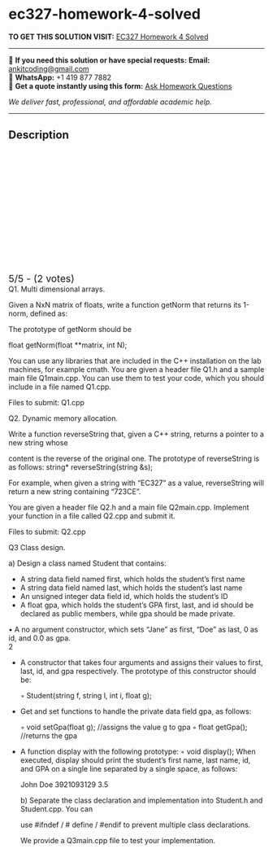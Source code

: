# ec327-homework-4-solved
**TO GET THIS SOLUTION VISIT:** [EC327 Homework 4 Solved](https://www.ankitcodinghub.com/product/ec327-homework-4-solved/)


---

📩 **If you need this solution or have special requests:** **Email:** ankitcoding@gmail.com  
📱 **WhatsApp:** +1 419 877 7882  
📄 **Get a quote instantly using this form:** [Ask Homework Questions](https://www.ankitcodinghub.com/services/ask-homework-questions/)

*We deliver fast, professional, and affordable academic help.*

---

<h2>Description</h2>



<div class="kk-star-ratings kksr-auto kksr-align-center kksr-valign-top" data-payload="{&quot;align&quot;:&quot;center&quot;,&quot;id&quot;:&quot;100174&quot;,&quot;slug&quot;:&quot;default&quot;,&quot;valign&quot;:&quot;top&quot;,&quot;ignore&quot;:&quot;&quot;,&quot;reference&quot;:&quot;auto&quot;,&quot;class&quot;:&quot;&quot;,&quot;count&quot;:&quot;2&quot;,&quot;legendonly&quot;:&quot;&quot;,&quot;readonly&quot;:&quot;&quot;,&quot;score&quot;:&quot;5&quot;,&quot;starsonly&quot;:&quot;&quot;,&quot;best&quot;:&quot;5&quot;,&quot;gap&quot;:&quot;4&quot;,&quot;greet&quot;:&quot;Rate this product&quot;,&quot;legend&quot;:&quot;5\/5 - (2 votes)&quot;,&quot;size&quot;:&quot;24&quot;,&quot;title&quot;:&quot;EC327 Homework 4 Solved&quot;,&quot;width&quot;:&quot;138&quot;,&quot;_legend&quot;:&quot;{score}\/{best} - ({count} {votes})&quot;,&quot;font_factor&quot;:&quot;1.25&quot;}">

<div class="kksr-stars">

<div class="kksr-stars-inactive">
            <div class="kksr-star" data-star="1" style="padding-right: 4px">


<div class="kksr-icon" style="width: 24px; height: 24px;"></div>
        </div>
            <div class="kksr-star" data-star="2" style="padding-right: 4px">


<div class="kksr-icon" style="width: 24px; height: 24px;"></div>
        </div>
            <div class="kksr-star" data-star="3" style="padding-right: 4px">


<div class="kksr-icon" style="width: 24px; height: 24px;"></div>
        </div>
            <div class="kksr-star" data-star="4" style="padding-right: 4px">


<div class="kksr-icon" style="width: 24px; height: 24px;"></div>
        </div>
            <div class="kksr-star" data-star="5" style="padding-right: 4px">


<div class="kksr-icon" style="width: 24px; height: 24px;"></div>
        </div>
    </div>

<div class="kksr-stars-active" style="width: 138px;">
            <div class="kksr-star" style="padding-right: 4px">


<div class="kksr-icon" style="width: 24px; height: 24px;"></div>
        </div>
            <div class="kksr-star" style="padding-right: 4px">


<div class="kksr-icon" style="width: 24px; height: 24px;"></div>
        </div>
            <div class="kksr-star" style="padding-right: 4px">


<div class="kksr-icon" style="width: 24px; height: 24px;"></div>
        </div>
            <div class="kksr-star" style="padding-right: 4px">


<div class="kksr-icon" style="width: 24px; height: 24px;"></div>
        </div>
            <div class="kksr-star" style="padding-right: 4px">


<div class="kksr-icon" style="width: 24px; height: 24px;"></div>
        </div>
    </div>
</div>


<div class="kksr-legend" style="font-size: 19.2px;">
            5/5 - (2 votes)    </div>
    </div>
<div class="page" title="Page 2">
<div class="layoutArea">
<div class="column">
Q1. Multi dimensional arrays.

Given a NxN matrix of floats, write a function getNorm that returns its 1-norm, defined as:

The prototype of getNorm should be

float getNorm(float **matrix, int N);

You can use any libraries that are included in the C++ installation on the lab machines, for example cmath. You are given a header file Q1.h and a sample main file Q1main.cpp. You can use them to test your code, which you should include in a file named Q1.cpp.

Files to submit: Q1.cpp

Q2. Dynamic memory allocation.

Write a function reverseString that, given a C++ string, returns a pointer to a new string whose

content is the reverse of the original one. The prototype of reverseString is as follows: string* reverseString(string &amp;s);

For example, when given a string with “EC327” as a value, reverseString will return a new string containing “723CE”.

You are given a header file Q2.h and a main file Q2main.cpp. Implement your function in a file called Q2.cpp and submit it.

Files to submit: Q2.cpp

Q3 Class design.

a) Design a class named Student that contains:

<ul>
<li>A string data field named first, which holds the student’s first name</li>
<li>A string data field named last, which holds the student’s last name</li>
<li>An unsigned integer data field id, which holds the student’s ID</li>
<li>A float gpa, which holds the student’s GPA
first, last, and id should be declared as public members, while gpa should be made private.
</li>
</ul>
• A no argument constructor, which sets “Jane” as first, “Doe” as last, 0 as id, and 0.0 as gpa.

</div>
</div>
<div class="layoutArea">
<div class="column">
2

</div>
</div>
</div>
<div class="page" title="Page 3">
<div class="layoutArea">
<div class="column">
<ul>
<li>A constructor that takes four arguments and assigns their values to first, last, id, and gpa respectively. The prototype of this constructor should be:

◦ Student(string f, string l, int i, float g);</li>
<li>Get and set functions to handle the private data field gpa, as follows:

◦ void setGpa(float g); //assigns the value g to gpa ◦ float getGpa(); //returns the gpa</li>
<li>A function display with the following prototype: ◦ void display();
When executed, display should print the student’s first name, last name, id, and GPA on a single line separated by a single space, as follows:

John Doe 3921093129 3.5

b) Separate the class declaration and implementation into Student.h and Student.cpp. You can

use #ifndef / # define / #endif to prevent multiple class declarations.

We provide a Q3main.cpp file to test your implementation.
</li>
</ul>
</div>
</div>
</div>
